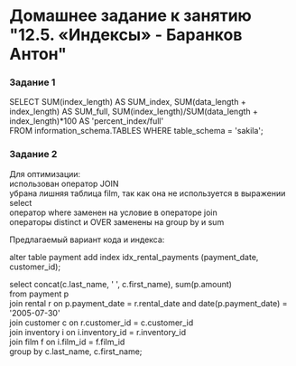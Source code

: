 # Домашнее задание к занятию "12.5. «Индексы» - Баранков Антон"

### Задание 1
SELECT SUM(index_length) AS SUM_index, SUM(data_length + index_length) AS SUM_full, SUM(index_length)/SUM(data_length + index_length)*100 AS 'percent_index/full'  
FROM information_schema.TABLES WHERE table_schema = 'sakila';  
 

### Задание 2
Для оптимизации:  
использован оператор JOIN  
убрана лишняя таблица film, так как она не используется в выражении select  
оператор where заменен на условие в операторе join  
операторы distinct и OVER заменены на group by и sum  

Предлагаемый вариант кода и индекса:  

alter table payment add index idx_rental_payments (payment_date, customer_id);  

select concat(c.last_name, ' ', c.first_name), sum(p.amount)  
from payment p  
join rental r on p.payment_date = r.rental_date and date(p.payment_date) = '2005-07-30'  
join customer c on r.customer_id = c.customer_id  
join inventory i on i.inventory_id = r.inventory_id  
join film f on i.film_id = f.film_id  
group by c.last_name, c.first_name;  
